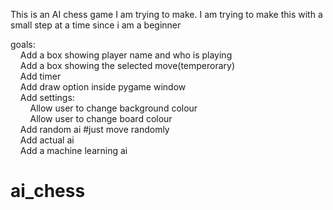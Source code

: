 This is an AI chess game I am trying to make. I am trying to make this with a small step at a time since i am a beginner


goals:<br>
&nbsp;&nbsp;&nbsp;&nbsp;Add a box showing player name and who is playing<br>
&nbsp;&nbsp;&nbsp;&nbsp;Add a box showing the selected move(temperorary)<br>
&nbsp;&nbsp;&nbsp;&nbsp;Add timer<br>
&nbsp;&nbsp;&nbsp;&nbsp;Add draw option inside pygame window<br>
&nbsp;&nbsp;&nbsp;&nbsp;Add settings:<br>
&nbsp;&nbsp;&nbsp;&nbsp;&nbsp;&nbsp;&nbsp;&nbsp;Allow user to change background colour<br>
&nbsp;&nbsp;&nbsp;&nbsp;&nbsp;&nbsp;&nbsp;&nbsp;Allow user to change board colour<br>
&nbsp;&nbsp;&nbsp;&nbsp;Add random ai #just move randomly<br>
&nbsp;&nbsp;&nbsp;&nbsp;Add actual ai<br>
&nbsp;&nbsp;&nbsp;&nbsp;Add a machine learning ai<br>

# ai_chess